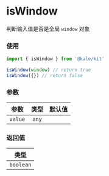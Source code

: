 # isWindow

判断输入值是否是全局 `window` 对象

### 使用

```ts
import { isWindow } from '@kale/kit'

isWindow(window) // return true
isWindow({}) // return false
```

### 参数

| 参数    | 类型  | 默认值 |
| ------- | :---: | -----: |
| `value` | `any` |        |

### 返回值

|   类型    |
| :-------: |
| `boolean` |
